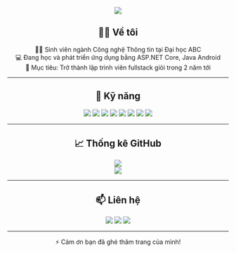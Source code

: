 <!-- Banner hoặc ảnh bìa -->
<p align="center">
  <img src="https://capsule-render.vercel.app/api?type=waving&color=0:4facfe,100:00f2fe&height=200&section=header&text=Hi%20there,%20I'm%20Linh!&fontSize=40&fontAlign=50&fontColor=ffffff" />
</p>

<!-- Giới thiệu bản thân -->
<h2 align="center">👨‍💻 Về tôi</h2>

<p align="center">
  🧑‍🎓 Sinh viên ngành Công nghệ Thông tin tại Đại học ABC<br>
  💻 Đang học và phát triển ứng dụng bằng ASP.NET Core, Java Android<br>
  🚀 Mục tiêu: Trở thành lập trình viên fullstack giỏi trong 2 năm tới
</p>

---

<h2 align="center">🧰 Kỹ năng</h2>

<p align="center">
  <img src="https://img.shields.io/badge/ASP.NET%20Core-512BD4?style=for-the-badge&logo=dotnet&logoColor=white" />
  <img src="https://img.shields.io/badge/C%23-239120?style=for-the-badge&logo=c-sharp&logoColor=white" />
  <img src="https://img.shields.io/badge/Java-007396?style=for-the-badge&logo=java&logoColor=white" />
  <img src="https://img.shields.io/badge/Kotlin-7F52FF?style=for-the-badge&logo=kotlin&logoColor=white" />
  <img src="https://img.shields.io/badge/SQL-003B57?style=for-the-badge&logo=sqlite&logoColor=white" />
  <img src="https://img.shields.io/badge/HTML5-E34F26?style=for-the-badge&logo=html5&logoColor=white" />
  <img src="https://img.shields.io/badge/CSS3-1572B6?style=for-the-badge&logo=css3&logoColor=white" />
  <img src="https://img.shields.io/badge/JavaScript-F7DF1E?style=for-the-badge&logo=javascript&logoColor=black" />
</p>

---

<h2 align="center">📈 Thống kê GitHub</h2>

<p align="center">
  <img src="https://github-readme-stats.vercel.app/api?username=yourusername&show_icons=true&theme=tokyonight" />
  <br>
  <img src="https://github-readme-streak-stats.herokuapp.com/?user=yourusername&theme=tokyonight" />
</p>

---

<h2 align="center">📫 Liên hệ</h2>

<p align="center">
  <a href="mailto:youremail@example.com"><img src="https://img.shields.io/badge/Gmail-D14836?style=for-the-badge&logo=gmail&logoColor=white" /></a>
  <a href="https://www.linkedin.com/in/yourusername/"><img src="https://img.shields.io/badge/LinkedIn-0A66C2?style=for-the-badge&logo=linkedin&logoColor=white" /></a>
  <a href="https://your-website.com"><img src="https://img.shields.io/badge/Portfolio-12100E?style=for-the-badge&logo=vercel&logoColor=white" /></a>
</p>

---

<p align="center">⚡ Cảm ơn bạn đã ghé thăm trang của mình!</p>
